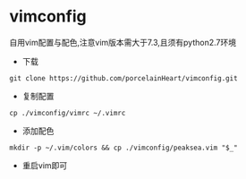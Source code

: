 # vimconfig
自用vim配置与配色,注意vim版本需大于7.3,且须有python2.7环境

- 下载

```
git clone https://github.com/porcelainHeart/vimconfig.git
```
- 复制配置

```
cp ./vimconfig/vimrc ~/.vimrc
```

- 添加配色

```
mkdir -p ~/.vim/colors && cp ./vimconfig/peaksea.vim "$_"
```
- 重启vim即可
